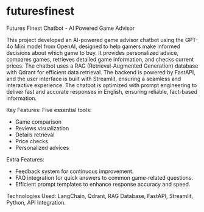 # futuresfinest

Futures Finest Chatbot - AI Powered Game Advisor

This project developed an AI-powered game advisor chatbot using the GPT-4o Mini model from OpenAI, designed to help gamers make informed decisions about which game to buy. It provides personalized advice, compares games, retrieves detailed game information, and checks current prices. The chatbot uses a RAG (Retrieval-Augmented Generation) database with Qdrant for efficient data retrieval. The backend is powered by FastAPI, and the user interface is built with Streamlit, ensuring a seamless and interactive experience. The chatbot is optimized with prompt engineering to deliver fast and accurate responses in English, ensuring reliable, fact-based information.

Key Features:
Five essential tools:
- Game comparison
- Reviews visualization
- Details retrieval
- Price checks
- Personalized advices

Extra Features:
- Feedback system for continuous improvement.
- FAQ integration for quick answers to common game-related questions.
- Efficient prompt templates to enhance response accuracy and speed.

Technologies Used: LangChain, Qdrant, RAG Database, FastAPI, Streamlit, Python, API Integration.
